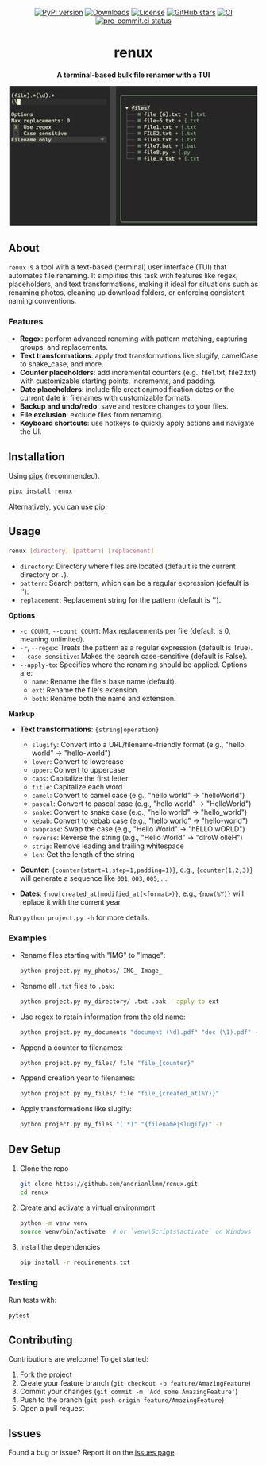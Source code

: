 <div align="center">

[![PyPI version](https://img.shields.io/pypi/v/renux.svg?style=flat)](https://pypi.org/project/renux/)
[![Downloads](https://img.shields.io/pypi/dm/renux.svg?style=flat)](https://pypi.org/project/renux/)
[![License](https://img.shields.io/github/license/andrianllmm/renux?style=flat)](https://github.com/andrianllmm/renux/blob/main/LICENSE)
[![GitHub stars](https://img.shields.io/github/stars/andrianllmm/renux?style=flat)](https://github.com/andrianllmm/renux/stargazers)
[![CI](https://github.com/andrianllmm/renux/actions/workflows/ci.yml/badge.svg)](https://github.com/andrianllmm/renux/actions/workflows/ci.yml)
[![pre-commit.ci status](https://results.pre-commit.ci/badge/github/andrianllmm/renux/main.svg)](https://results.pre-commit.ci/latest/github/andrianllmm/renux/main)

# renux

**A terminal-based bulk file renamer with a TUI**

<img src="https://github.com/andrianllmm/renux/raw/main/docs/images/preview.gif" alt="Preview" width="500">

</div>

###

## About

`renux` is a tool with a text-based (terminal) user interface (TUI) that
automates file renaming. It simplifies this task with features like regex,
placeholders, and text transformations, making it ideal for situations such as
renaming photos, cleaning up download folders, or enforcing consistent naming
conventions.

### Features

- **Regex**: perform advanced renaming with pattern matching, capturing groups,
  and replacements.
- **Text transformations**: apply text transformations like slugify, camelCase
  to snake_case, and more.
- **Counter placeholders**: add incremental counters (e.g., file1.txt,
  file2.txt) with customizable starting points, increments, and padding.
- **Date placeholders**: include file creation/modification dates or the current
  date in filenames with customizable formats.
- **Backup and undo/redo**: save and restore changes to your files.
- **File exclusion**: exclude files from renaming.
- **Keyboard shortcuts**: use hotkeys to quickly apply actions and navigate the
  UI.

## Installation

Using [pipx](https://pipx.pypa.io/stable/) (recommended).

```sh
pipx install renux
```

Alternatively, you can use [pip](https://pip.pypa.io/en/stable/).

## Usage

```sh
renux [directory] [pattern] [replacement]
```

- `directory`: Directory where files are located (default is the current
  directory or `.`).
- `pattern`: Search pattern, which can be a regular expression (default is '').
- `replacement`: Replacement string for the pattern (default is '').

**Options**

- `-c COUNT`, `--count COUNT`: Max replacements per file (default is 0, meaning
  unlimited).
- `-r`, `--regex`: Treats the pattern as a regular expression (default is True).
- `--case-sensitive`: Makes the search case-sensitive (default is False).
- `--apply-to`: Specifies where the renaming should be applied. Options are:
  - `name`: Rename the file's base name (default).
  - `ext`: Rename the file's extension.
  - `both`: Rename both the name and extension.

**Markup**

- **Text transformations**: `{string|operation}`

  - `slugify`: Convert into a URL/filename-friendly format (e.g., "hello world"
    → "hello-world")
  - `lower`: Convert to lowercase
  - `upper`: Convert to uppercase
  - `caps`: Capitalize the first letter
  - `title`: Capitalize each word
  - `camel`: Convert to camel case (e.g., "hello world" → "helloWorld")
  - `pascal`: Convert to pascal case (e.g., "hello world" → "HelloWorld")
  - `snake`: Convert to snake case (e.g., "hello world" → "hello_world")
  - `kebab`: Convert to kebab case (e.g., "hello world" → "hello-world")
  - `swapcase`: Swap the case (e.g., "Hello World" → "hELLO wORLD")
  - `reverse`: Reverse the string (e.g., "Hello World" → "dlroW olleH")
  - `strip`: Remove leading and trailing whitespace
  - `len`: Get the length of the string

- **Counter**: `{counter(start=1,step=1,padding=1)}`, e.g., `{counter(1,2,3)}`
  will generate a sequence like `001`, `003`, `005`, ...
- **Dates**: `{now|created_at|modified_at(<format>)}`, e.g., `{now(%Y)}` will
  replace it with the current year

Run `python project.py -h` for more details.

### Examples

- Rename files starting with "IMG" to "Image":
  ```sh
  python project.py my_photos/ IMG_ Image_
  ```
- Rename all `.txt` files to `.bak`:
  ```sh
  python project.py my_directory/ .txt .bak --apply-to ext
  ```
- Use regex to retain information from the old name:
  ```sh
  python project.py my_documents "document (\d).pdf" "doc (\1).pdf" -r
  ```
- Append a counter to filenames:
  ```sh
  python project.py my_files/ file "file_{counter}"
  ```
- Append creation year to filenames:
  ```sh
  python project.py my_files/ file "file_{created_at(%Y)}"
  ```
- Apply transformations like slugify:
  ```sh
  python project.py my_files "(.*)" "{filename|slugify}" -r
  ```

## Dev Setup

1. Clone the repo
   ```sh
   git clone https://github.com/andrianllmm/renux.git
   cd renux
   ```
2. Create and activate a virtual environment
   ```sh
   python -m venv venv
   source venv/bin/activate  # or `venv\Scripts\activate` on Windows
   ```
3. Install the dependencies
   ```sh
   pip install -r requirements.txt
   ```

### Testing

Run tests with:

```sh
pytest
```

## Contributing

Contributions are welcome! To get started:

1. Fork the project
2. Create your feature branch (`git checkout -b feature/AmazingFeature`)
3. Commit your changes (`git commit -m 'Add some AmazingFeature'`)
4. Push to the branch (`git push origin feature/AmazingFeature`)
5. Open a pull request

## Issues

Found a bug or issue? Report it on the
[issues page](https://github.com/andrianllmm/renux/issues).
